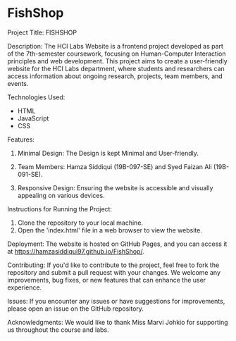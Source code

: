 # FishShop

Project Title: FISHSHOP

Description:
The HCI Labs Website is a frontend project developed as part of the 7th-semester coursework, focusing on Human-Computer Interaction principles and web development. This project aims to create a user-friendly website for the HCI Labs department, where students and researchers can access information about ongoing research, projects, team members, and events.

Technologies Used:
- HTML
- JavaScript
- CSS

Features:
1. Minimal Design: The Design is kept Minimal and User-friendly.

3. Team Members: Hamza Siddiqui (19B-097-SE) and Syed Faizan Ali (19B-091-SE).

4. Responsive Design: Ensuring the website is accessible and visually appealing on various devices.

Instructions for Running the Project:
1. Clone the repository to your local machine.
2. Open the 'index.html' file in a web browser to view the website.

Deployment:
The website is hosted on GitHub Pages, and you can access it at https://hamzasiddiqui97.github.io/FishShop/.

Contributing:
If you'd like to contribute to the project, feel free to fork the repository and submit a pull request with your changes. We welcome any improvements, bug fixes, or new features that can enhance the user experience.

Issues:
If you encounter any issues or have suggestions for improvements, please open an issue on the GitHub repository.

Acknowledgments:
We would like to thank Miss Marvi Johkio for supporting us throughout the course and labs.

